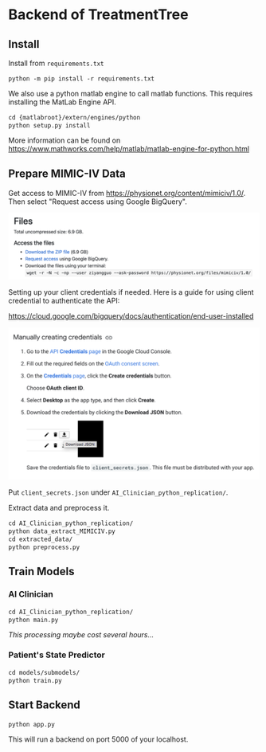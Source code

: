 # Backend of TreatmentTree

## Install

   Install from `requirements.txt`
   ```shell
   python -m pip install -r requirements.txt
   ```

We also use a python matlab engine to call matlab functions. This requires installing the MatLab Engine API.
```shell
cd {matlabroot}/extern/engines/python
python setup.py install
```
More information can be found on https://www.mathworks.com/help/matlab/matlab-engine-for-python.html

## Prepare MIMIC-IV Data

Get access to MIMIC-IV from https://physionet.org/content/mimiciv/1.0/. Then select "Request access using Google BigQuery".

<img src="./assets/access_to_mimiciv.png"/>

Setting up your client credentials if needed. Here is a guide for using client credential to authenticate the API:

https://cloud.google.com/bigquery/docs/authentication/end-user-installed

<img src="./assets/manually_creating_credentials.png"/>

Put `client_secrets.json` under `AI_Clinician_python_replication/`.

Extract data and preprocess it.

```shell
cd AI_Clinician_python_replication/
python data_extract_MIMICIV.py
cd extracted_data/
python preprocess.py
```

## Train Models

### AI Clinician

```shell
cd AI_Clinician_python_replication/
python main.py
```
*This processing maybe cost several hours...*

### Patient's State Predictor

```shell
cd models/submodels/
python train.py
```

## Start Backend

```
python app.py
```

This will run a backend on port 5000 of your localhost.